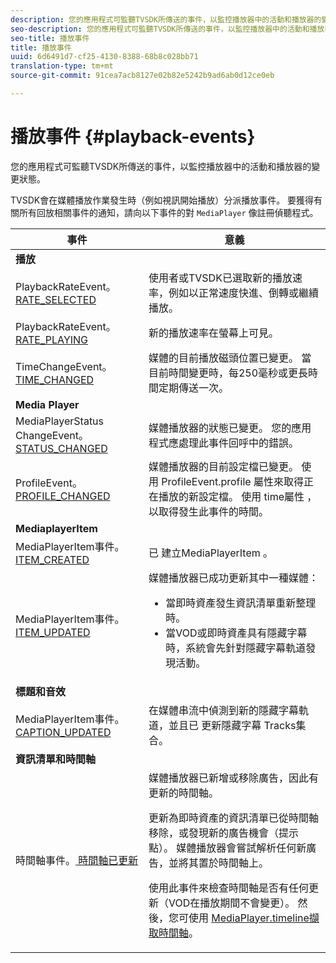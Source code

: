 ```yaml
---
description: 您的應用程式可監聽TVSDK所傳送的事件，以監控播放器中的活動和播放器的變更狀態。
seo-description: 您的應用程式可監聽TVSDK所傳送的事件，以監控播放器中的活動和播放器的變更狀態。
seo-title: 播放事件
title: 播放事件
uuid: 6d6491d7-cf25-4130-8388-68b8c028bb71
translation-type: tm+mt
source-git-commit: 91cea7acb8127e02b82e5242b9ad6ab0d12ce0eb

---
```



# 播放事件 {#playback-events}

您的應用程式可監聽TVSDK所傳送的事件，以監控播放器中的活動和播放器的變更狀態。

TVSDK會在媒體播放作業發生時（例如視訊開始播放）分派播放事件。 要獲得有關所有回放相關事件的通知，請向以下事件的對 `MediaPlayer` 像註冊偵聽程式。

<table frame="all" colsep="1" rowsep="1" id="table_922EEA3DE0BD47BA982E11F890CA0A6B"> 
 <thead> 
  <tr rowsep="1"> 
   <th colname="1" class="entry"> 事件 </th> 
   <th colname="2" class="entry"> 意義 </th> 
  </tr> 
 </thead>
 <tbody> 
  <tr rowsep="1"> 
   <td colname="1"><b>播放</b> </td> 
   <td colname="2"> </td>
  </tr> 
  <tr rowsep="1"> 
   <td colname="1">PlaybackRateEvent。<a href="https://help.adobe.com/en_US/primetime/api/psdk/asdoc-dhls_1.4/com/adobe/mediacore/events/PlaybackRateEvent.html#RATE_SELECTED" format="html" scope="external"> RATE_SELECTED</a> </td> 
   <td colname="2"> 使用者或TVSDK已選取新的播放速率，例如以正常速度快進、倒轉或繼續播放。 </td> 
  </tr> 
  <tr rowsep="1"> 
   <td colname="1">PlaybackRateEvent。<a href="https://help.adobe.com/en_US/primetime/api/psdk/asdoc-dhls_1.4/com/adobe/mediacore/events/PlaybackRateEvent.html#RATE_PLAYING" format="html" scope="external"> RATE_PLAYING</a> </td> 
   <td colname="2"> 新的播放速率在螢幕上可見。 </td> 
  </tr> 
  <tr rowsep="1"> 
   <td colname="1"> TimeChangeEvent。<a href="https://help.adobe.com/en_US/primetime/api/psdk/asdoc-dhls_1.4/com/adobe/mediacore/events/TimeChangeEvent.html#TIME_CHANGED" format="html" scope="external"> TIME_CHANGED</a> </td> 
   <td colname="2"> 媒體的目前播放磁頭位置已變更。 當目前時間變更時，每250毫秒或更長時間定期傳送一次。 </td> 
  </tr> 
  <tr rowsep="1"> 
   <td colname="1"><b>Media Player</b> </td> 
   <td colname="2"> </td>
  </tr> 
  <tr rowsep="1"> 
   <td colname="1">MediaPlayerStatus ChangeEvent。<a href="https://help.adobe.com/en_US/primetime/api/psdk/asdoc-dhls_1.4/com/adobe/mediacore/events/MediaPlayerStatusChangeEvent.html#STATUS_CHANGED" format="html" scope="external"> STATUS_CHANGED</a> </td> 
   <td colname="2"> 媒體播放器的狀態已變更。 您的應用程式應處理此事件回呼中的錯誤。 </td> 
  </tr> 
  <tr rowsep="1"> 
   <td colname="1">ProfileEvent。<a href="https://help.adobe.com/en_US/primetime/api/psdk/asdoc-dhls_1.4/com/adobe/mediacore/events/ProfileEvent.html#PROFILE_CHANGED" format="html" scope="external"> PROFILE_CHANGED</a> </td> 
   <td colname="2">媒體播放器的目前設定檔已變更。 使用 <span class="codeph"> ProfileEvent.profile</span> 屬性來取得正在播放的新設定檔。 使用 <span class="codeph"> time屬性</span> ，以取得發生此事件的時間。 </td> 
  </tr> 
  <tr rowsep="1"> 
   <td colname="1"><b>MediaplayerItem</b> </td> 
   <td colname="2"> </td>
  </tr> 
  <tr rowsep="1"> 
   <td colname="1">MediaPlayerItem事件。<a href="https://help.adobe.com/en_US/primetime/api/psdk/asdoc-dhls_1.4/com/adobe/mediacore/events/MediaPlayerItemEvent.html#ITEM_CREATED" format="html" scope="external"> ITEM_CREATED</a> </td> 
   <td colname="2">已 <span class="codeph"> 建立MediaPlayerItem</span> 。 </td> 
  </tr> 
  <tr rowsep="1"> 
   <td colname="1">MediaPlayerItem事件。<a href="https://help.adobe.com/en_US/primetime/api/psdk/asdoc-dhls_1.4/com/adobe/mediacore/events/MediaPlayerItemEvent.html#ITEM_UPDATED" format="html" scope="external"> ITEM_UPDATED</a> </td> 
   <td colname="2">媒體播放器已成功更新其中一種媒體： 
    <ul id="ul_E4D1A1D468544C3B9F8046E9B68A956D"> 
     <li id="li_35A2A417BF924E039D9CB36CFBCDFEB6">當即時資產發生資訊清單重新整理時。 </li> 
     <li id="li_E7AB380C212B4011B07C3B313282681C">當VOD或即時資產具有隱藏字幕時，系統會先針對隱藏字幕軌道發現活動。 </li> 
    </ul> </td> 
  </tr> 
  <tr rowsep="1"> 
   <td colname="1"><b>標題和音效</b> </td> 
   <td colname="2"> </td>
  </tr> 
  <tr rowsep="1"> 
   <td colname="1"> MediaPlayerItem事件。<a href="https://help.adobe.com/en_US/primetime/api/psdk/asdoc-dhls_1.4/com/adobe/mediacore/events/MediaPlayerItemEvent.html#CAPTION_UPDATED" format="html" scope="external"> CAPTION_UPDATED</a> </td> 
   <td colname="2">在媒體串流中偵測到新的隱藏字幕軌道，並且已 <span class="codeph"> 更新隱藏字幕</span> Tracks集合。 </td> 
  </tr> 
  <tr rowsep="1"> 
   <td colname="1"><b>資訊清單和時間軸</b> </td> 
   <td colname="2"> </td>
  </tr> 
  <tr rowsep="0"> 
   <td colname="1">時間軸事件。<a href="https://help.adobe.com/en_US/primetime/api/psdk/asdoc-dhls_1.4/com/adobe/mediacore/events/TimelineEvent.html#TIMELINE_UPDATED" format="html" scope="external"> 時間軸已更新</a> </td> 
   <td colname="2">媒體播放器已新增或移除廣告，因此有更新的時間軸。 <p>更新為即時資產的資訊清單已從時間軸移除，或發現新的廣告機會（提示點）。 媒體播放器會嘗試解析任何新廣告，並將其置於時間軸上。 </p> <p> 使用此事件來檢查時間軸是否有任何更新（VOD在播放期間不會變更）。 然後，您可使用 <a href="https://help.adobe.com/en_US/primetime/api/psdk/asdoc-dhls_1.4/com/adobe/mediacore/MediaPlayer.html#timeline" format="html" scope="external"> MediaPlayer.timeline擷取時間軸</a>。 </p> </td> 
  </tr> 
 </tbody> 
</table>

